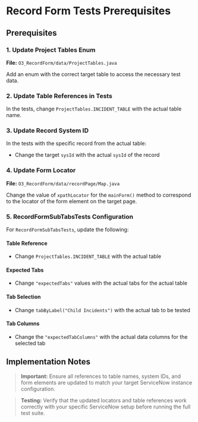 # Record Form Tests Prerequisites

## Prerequisites

### 1. Update Project Tables Enum

**File:** `O3_RecordForm/data/ProjectTables.java`

Add an enum with the correct target table to access the necessary test data.

### 2. Update Table References in Tests

In the tests, change `ProjectTables.INCIDENT_TABLE` with the actual table name.

### 3. Update Record System ID

In the tests with the specific record from the actual table:
- Change the target `sysId` with the actual `sysId` of the record

### 4. Update Form Locator

**File:** `O3_RecordForm/data/recordPage/Map.java`

Change the value of `xpathLocator` for the `mainForm()` method to correspond to the locator of the form element on the target page.

### 5. RecordFormSubTabsTests Configuration

For `RecordFormSubTabsTests`, update the following:

#### Table Reference
- Change `ProjectTables.INCIDENT_TABLE` with the actual table

#### Expected Tabs
- Change `"expectedTabs"` values with the actual tabs for the actual table

#### Tab Selection
- Change `tabByLabel("Child Incidents")` with the actual tab to be tested

#### Tab Columns
- Change the `"expectedTabColumns"` with the actual data columns for the selected tab

## Implementation Notes

> **Important:** Ensure all references to table names, system IDs, and form elements are updated to match your target ServiceNow instance configuration.

> **Testing:** Verify that the updated locators and table references work correctly with your specific ServiceNow setup before running the full test suite.
